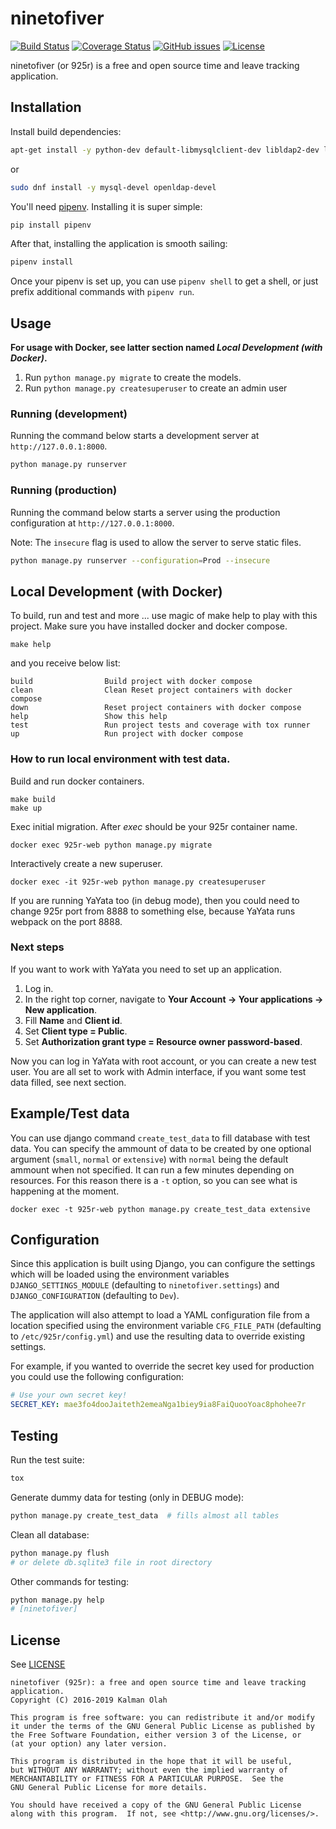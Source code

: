 ninetofiver
===========

[![Build Status](https://travis-ci.org/kalmanolah/925r.svg?branch=master)](https://travis-ci.org/kalmanolah/925r)
[![Coverage Status](https://coveralls.io/repos/github/kalmanolah/925r/badge.svg?branch=master)](https://coveralls.io/github/kalmanolah/925r?branch=master)
[![GitHub issues](https://img.shields.io/github/issues/kalmanolah/925r.svg)](https://shields.io)
[![License](https://img.shields.io/github/license/kalmanolah/925r.svg)](https://shields.io)

ninetofiver (or 925r) is a free and open source time and leave tracking application.

## Installation

Install build dependencies:

```bash
apt-get install -y python-dev default-libmysqlclient-dev libldap2-dev libsasl2-dev libssl-dev
```
or
```bash
sudo dnf install -y mysql-devel openldap-devel
```

You'll need [pipenv](https://docs.pipenv.org/). Installing it is super simple:

```bash
pip install pipenv
```

After that, installing the application is smooth sailing:

```bash
pipenv install
```

Once your pipenv is set up, you can use `pipenv shell` to get a shell, or
just prefix additional commands with `pipenv run`.

## Usage
**For usage with Docker, see latter section named _Local Development (with Docker)_.**
1. Run `python manage.py migrate` to create the models.
2. Run `python manage.py createsuperuser` to create an admin user

### Running (development)

Running the command below starts a development server at
`http://127.0.0.1:8000`.

```bash
python manage.py runserver
```

### Running (production)

Running the command below starts a server using the production configuration
at `http://127.0.0.1:8000`.

Note: The `insecure` flag is used to allow the server to serve static files.

```bash
python manage.py runserver --configuration=Prod --insecure
```

## Local Development (with Docker)

To build, run and test and more ... use magic of make help to play with this project.
Make sure you have installed docker and docker compose.
```shell
make help
```
and you receive below list:
```text
build                Build project with docker compose
clean                Clean Reset project containers with docker compose
down                 Reset project containers with docker compose
help                 Show this help
test                 Run project tests and coverage with tox runner
up                   Run project with docker compose
```
### How to run local environment with test data.
Build and run docker containers.
```shell
make build
make up
```
Exec initial migration. After _exec_ should be your 925r container name.
```shell
docker exec 925r-web python manage.py migrate
```
Interactively create a new superuser.
```shell
docker exec -it 925r-web python manage.py createsuperuser
```

If you are running YaYata too (in debug mode), then you could need to change 925r port from 
8888 to something else, because YaYata runs webpack on the port 8888.

### Next steps
If you want to work with YaYata you need to set up an application. 
1. Log in.
2. In the right top corner, navigate to **Your Account -> Your applications -> New application**.
3. Fill **Name** and **Client id**.
4. Set **Client type = Public**.
5. Set **Authorization grant type = Resource owner password-based**.

Now you can log in YaYata with root account, or you can create a new test user.
You are all set to work with Admin interface, if you want some test data filled, see next section.

## Example/Test data
You can use django command `create_test_data` to fill database with test data.
You can specify the ammount of data to be created by one optional argument
(`small`, `normal` or `extensive`) with `normal` being the default ammount when not specified.
It can run a few minutes depending on resources. For this reason there is a `-t` option, so you 
can see what is happening at the moment.
```shell
docker exec -t 925r-web python manage.py create_test_data extensive
```

## Configuration

Since this application is built using Django, you can configure the settings
which will be loaded using the environment variables `DJANGO_SETTINGS_MODULE`
(defaulting to `ninetofiver.settings`) and `DJANGO_CONFIGURATION` (defaulting
to `Dev`).

The application will also attempt to load a YAML configuration file from a
location specified using the environment variable `CFG_FILE_PATH` (defaulting
to `/etc/925r/config.yml`) and use the resulting data to override existing
settings.

For example, if you wanted to override the secret key used for production you
could use the following configuration:

```yaml
# Use your own secret key!
SECRET_KEY: mae3fo4dooJaiteth2emeaNga1biey9ia8FaiQuooYoac8phohee7r
```

## Testing

Run the test suite:

```bash
tox
```

Generate dummy data for testing (only in DEBUG mode):

```bash
python manage.py create_test_data  # fills almost all tables
```

Clean all database:

```bash
python manage.py flush
# or delete db.sqlite3 file in root directory
```

Other commands for testing:
```bash
python manage.py help
# [ninetofiver]
```

## License

See [LICENSE](LICENSE)

```
ninetofiver (925r): a free and open source time and leave tracking application.
Copyright (C) 2016-2019 Kalman Olah

This program is free software: you can redistribute it and/or modify
it under the terms of the GNU General Public License as published by
the Free Software Foundation, either version 3 of the License, or
(at your option) any later version.

This program is distributed in the hope that it will be useful,
but WITHOUT ANY WARRANTY; without even the implied warranty of
MERCHANTABILITY or FITNESS FOR A PARTICULAR PURPOSE.  See the
GNU General Public License for more details.

You should have received a copy of the GNU General Public License
along with this program.  If not, see <http://www.gnu.org/licenses/>.
```
